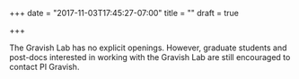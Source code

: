 +++
date = "2017-11-03T17:45:27-07:00"
title = ""
draft = true

+++

The Gravish Lab has no explicit openings. However, graduate students and post-docs interested in working with the Gravish Lab are still encouraged to contact PI Gravish.  
